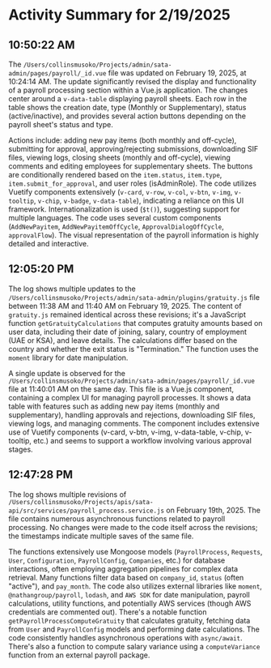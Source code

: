 # Activity Summary for 2/19/2025

## 10:50:22 AM
The `/Users/collinsmusoko/Projects/admin/sata-admin/pages/payroll/_id.vue` file was updated on February 19, 2025, at 10:24:14 AM.  The update significantly revised the display and functionality of a payroll processing section within a Vue.js application.  The changes center around a `v-data-table` displaying payroll sheets.  Each row in the table shows the creation date, type (Monthly or Supplementary), status (active/inactive), and provides several action buttons depending on the payroll sheet's status and type.

Actions include: adding new pay items (both monthly and off-cycle), submitting for approval, approving/rejecting submissions, downloading SIF files, viewing logs, closing sheets (monthly and off-cycle), viewing comments and editing employees for supplementary sheets. The buttons are conditionally rendered based on the `item.status`, `item.type`, `item.submit_for_approval`, and user roles (isAdminRole).  The code utilizes Vuetify components extensively (`v-card`, `v-row`, `v-col`, `v-btn`, `v-img`, `v-tooltip`, `v-chip`, `v-badge`, `v-data-table`), indicating a reliance on this UI framework.  Internationalization is used (`$t()`), suggesting support for multiple languages.  The code uses several custom components (`AddNewPayitem`, `AddNewPayitemOffCycle`, `ApprovalDialogOffCycle`, `approvalFlow`).  The visual representation of the payroll information is highly detailed and interactive.


## 12:05:20 PM
The log shows multiple updates to the `/Users/collinsmusoko/Projects/admin/sata-admin/plugins/gratuity.js` file between 11:38 AM and 11:40 AM on February 19, 2025.  The content of `gratuity.js` remained identical across these revisions; it's a JavaScript function `getGratuityCalculations` that computes gratuity amounts based on user data, including their date of joining, salary, country of employment (UAE or KSA), and leave details.  The calculations differ based on the country and whether the exit status is "Termination."  The function uses the `moment` library for date manipulation.

A single update is observed for the `/Users/collinsmusoko/Projects/admin/sata-admin/pages/payroll/_id.vue` file at 11:40:01 AM on the same day. This file is a Vue.js component, containing a complex UI for managing payroll processes. It shows a data table with features such as adding new pay items (monthly and supplementary), handling approvals and rejections, downloading SIF files, viewing logs, and managing comments.  The component includes extensive use of Vuetify components (v-card, v-btn, v-img, v-data-table, v-chip, v-tooltip, etc.)  and seems to support a workflow involving various approval stages.


## 12:47:28 PM
The log shows multiple revisions of `/Users/collinsmusoko/Projects/apis/sata-api/src/services/payroll_process.service.js` on February 19th, 2025.  The file contains numerous asynchronous functions related to payroll processing.  No changes were made to the code itself across the revisions; the timestamps indicate multiple saves of the same file.

The functions extensively use Mongoose models (`PayrollProcess`, `Requests`, `User`, `Configuration`, `PayrollConfig`, `Companies`, etc.) for database interactions, often employing aggregation pipelines for complex data retrieval.  Many functions filter data based on `company_id`, `status` (often "active"), and `pay_month`.  The code also utilizes external libraries like `moment`, `@nathangroup/payroll`, `lodash`, and `AWS SDK` for date manipulation, payroll calculations, utility functions, and potentially AWS services (though AWS credentials are commented out).  There's a notable function `getPayrollProcessComputeGratuity` that calculates gratuity, fetching data from `User` and `PayrollConfig` models and performing date calculations.  The code consistently handles asynchronous operations with `async/await`.  There's also a function to compute salary variance using a `computeVariance` function from an external payroll package.

